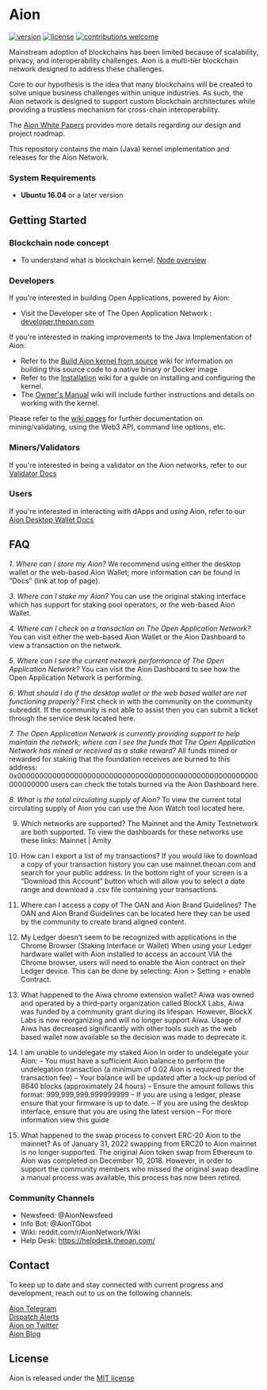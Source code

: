 # Aion

[![version](https://img.shields.io/github/tag/aionnetwork/aion.svg)](https://github.com/aionnetwork/aion/releases/latest)
[![license](https://img.shields.io/github/license/aionnetwork/aion.svg)](https://github.com/aionnetwork/aion/blob/master/LICENSE)
[![contributions welcome](https://img.shields.io/badge/contributions-welcome-brightgreen.svg?style=flat)](https://github.com/aionnetwork/aion/issues)  

Mainstream adoption of blockchains has been limited because of scalability, privacy, and interoperability challenges. Aion is a multi-tier blockchain network designed to address these challenges. 

Core to our hypothesis is the idea that many blockchains will be created to solve unique business challenges within unique industries. As such, the Aion network is designed to support custom blockchain architectures while providing a trustless mechanism for cross-chain interoperability. 

The [Aion White Papers](https://aion.network/developers/#whitepapers) provides more details regarding our design and project roadmap. 

This repository contains the main (Java) kernel implementation and releases for the Aion Network.

### System Requirements

* **Ubuntu 16.04** or a later version

## Getting Started

### Blockchain node concept

* To understand what is blockchain kernel: [Node overview](https://developer.theoan.com/docs/custom-kits/nodes/overview)

### Developers
If you're interested in building Open Applications, powered by Aion:
* Visit the Developer site of The Open Application Network : [developer.theoan.com](https://developer.theoan.com)

If you're interested in making improvements to the Java Implementation of Aion:

* Refer to the [Build Aion kernel from source](https://github.com/aionnetwork/aion/wiki/Build-Aion-kernel-from-source) wiki for information on building this source code to a native binary or Docker image
* Refer to the [Installation](https://github.com/aionnetwork/aion/wiki/Installation) wiki for a guide on installing and configuring the kernel.
* The [Owner's Manual](https://github.com/aionnetwork/aion/wiki/Aion-Owner's-Manual) wiki will include further instructions and details on working with the kernel.

Please refer to the [wiki pages](https://github.com/aionnetwork/aion/wiki) for further documentation on mining/validating, using the Web3 API, command line options, etc.

### Miners/Validators
If you're interested in being a validator on the Aion networks, refer to our [Validator Docs](https://validators.theoan.com/docs)

### Users
If you're interested in interacting with dApps and _using_ Aion, refer to our [Aion Desktop Wallet Docs](https://docs-aion.theoan.com/docs/wallets)

## FAQ
*1. Where can I store my Aion?*
We recommend using either the desktop wallet or the web-based Aion Wallet; more information can be found in “Docs” (link at top of page).

*3. Where can I stake my Aion?*
You can use the original staking interface which has support for staking pool operators, or the web-based Aion Wallet.

*4. Where can I check on a transaction on The Open Application Network?*
You can visit either the web-based Aion Wallet or the Aion Dashboard to view a transaction on the network.

*5. Where can I see the current network performance of The Open Application Network?*
You can visit the Aion Dashboard to see how the Open Application Network is performing.

*6. What should I do if the desktop wallet or the web based wallet are not functioning properly?*
First check in with the community on the community subreddit. If the community is not able to assist then you can submit a ticket through the service desk located here.

*7. The Open Application Network is currently providing support to help maintain the network; where can I see the funds that The Open Application Network has mined or received as a stake reward?*
All funds mined or rewarded for staking that the foundation receives are burned to this address: 0x0000000000000000000000000000000000000000000000000000000000000000 users can check the totals burned via the Aion Dashboard here.

*8. What is the total circulating supply of Aion?*
To view the current total circulating supply of Aion you can use the Aion Watch tool located here.

9. Which networks are supported?
The Mainnet and the Amity Testnetwork are both supported. To view the dashboards for these networks use these links: Mainnet | Amity

10. How can I export a list of my transactions?
If you would like to download a copy of your transaction history you can use mainnet.theoan.com and search for your public address. In the bottom right of your screen is a “Download this Account” button which will allow you to select a date range and download a .csv file containing your transactions.

11. Where can I access a copy of The OAN and Aion Brand Guidelines?
The OAN and Aion Brand Guidelines can be located here they can be used by the community to create brand aligned content.

12. My Ledger doesn’t seem to be recognized with applications in the Chrome Browser (Staking Interface or Wallet)
When using your Ledger hardware wallet with Aion installed to access an account VIA the Chrome browser, users will need to enable the Aion contract on their Ledger device. This can be done by selecting: Aion > Setting > enable Contract.

13. What happened to the Aiwa chrome extension wallet?
Aiwa was owned and operated by a third-party organization called BlockX Labs, Aiwa was funded by a community grant during its lifespan. However, BlockX Labs is now reorganizing and will no longer support Aiwa. Usage of Aiwa has decreased significantly with other tools such as the web based wallet now available so the decision was made to deprecate it. 

14. I am unable to undelegate my staked Aion
In order to undelegate your Aion:
– You must have a sufficient Aion balance to perform the undelegation transaction (a minimum of 0.02 Aion is required for the transaction fee)
– Your balance will be updated after a lock-up period of 8640 blocks (approximately 24 hours)
– Ensure the amount follows this format: 999,999,999.999999999
– If you are using a ledger, please ensure that your firmware is up to date.
– If you are using the desktop interface, ensure that you are using the latest version
– For more information view this guide

15. What happened to the swap process to convert ERC-20 Aion to the mainnet?
As of January 31, 2022 swapping from ERC20 to Aion mainnet is no longer supported. The original Aion token swap from Ethereum to Aion was completed on December 10, 2018. However, in order to support the community members who missed the original swap deadline a manual process was available, this process has now been retired. 

### Community Channels
- Newsfeed: @AionNewsfeed
- Info Bot: @AionTGbot
- Wiki: reddit.com/r/AionNetwork/Wiki
- Help Desk: https://helpdesk.theoan.com/


## Contact

To keep up to date and stay connected with current progress and development, reach out to us on the following channels:

[Aion Telegram](https://t.me/aion_blockchain)  
[Dispatch Alerts](https://getdispatch.co)  
[Aion on Twitter](https://twitter.com/Aion_OAN)  
[Aion Blog](https://blog.aion.network/)


## License

Aion is released under the [MIT license](https://github.com/aionnetwork/aion/blob/master/LICENSE)
